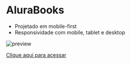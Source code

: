 # AluraBooks

- Projetado em mobile-first
- Responsividade com mobile, tablet e desktop

![preview](https://user-images.githubusercontent.com/117242122/219265917-bd691fb6-9047-4540-8f36-2b994761ef3f.png)

<a href="https://p-lyp.github.io/alurabooks/">Clique aqui para acessar</a>
